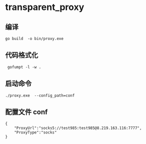 # transparent_proxy

## 编译
```shell
go build  -o bin/proxy.exe 
```


## 代码格式化
```shell
 gofumpt -l -w .
```

## 启动命令
```shell
./proxy.exe  --config_path=conf
```


## 配置文件 conf

```shell
{
	"ProxyUrl":"socks5://test985:test985@8.219.163.116:7777",
	"ProxyType":"socks"
}
 
```



